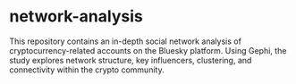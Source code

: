 # network-analysis
This repository contains an in-depth social network analysis of cryptocurrency-related accounts on the Bluesky platform. Using Gephi, the study explores network structure, key influencers, clustering, and connectivity within the crypto community.
